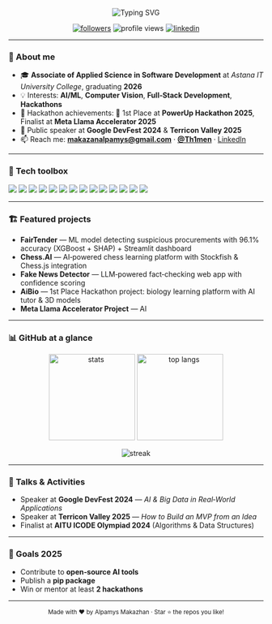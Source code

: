 <!--
⭐ GitHub Profile README for MakazhanAlpamys
-->

<p align="center">
  <img src="https://readme-typing-svg.herokuapp.com?size=28&duration=3500&color=33A1F2&center=true&vCenter=true&width=650&lines=Hi+there!+I'm+Alpamys+Makazhan+(@MakazhanAlpamys);CS+student+%7C+AI+%26+Full‑Stack+Developer+%7C+Hackathon+Winner;Welcome+to+my+GitHub+%F0%9F%91%8B" alt="Typing SVG" />
</p>

<p align="center">
  <a href="https://github.com/MakazhanAlpamys?tab=followers"><img src="https://img.shields.io/github/followers/MakazhanAlpamys?label=Followers&style=flat" alt="followers"></a>
  <img src="https://komarev.com/ghpvc/?username=MakazhanAlpamys&style=flat&label=Profile+views" alt="profile views"/>
  <a href="https://www.linkedin.com/in/alpamys-makazhan-7059682a3/"><img src="https://img.shields.io/badge/LinkedIn-Alpamys-blue" alt="linkedin"></a>
</p>

---

### 👋 About me

* 🎓 **Associate of Applied Science in Software Development** at *Astana IT University College*, graduating **2026**
* 💡 Interests: **AI/ML**, **Computer Vision**, **Full‑Stack Development**, **Hackathons**
* 🚀 Hackathon achievements: 🥇 1st Place at **PowerUp Hackathon 2025**, Finalist at **Meta Llama Accelerator 2025**
* 🎤 Public speaker at **Google DevFest 2024** & **Terricon Valley 2025**
* 📫 Reach me: **[makazanalpamys@gmail.com](mailto:makazanalpamys@gmail.com)** · **[@Th1men](https://t.me/Th1men)** · [LinkedIn](https://www.linkedin.com/in/alpamys-makazhan-7059682a3/)

---

### 🧰 Tech toolbox

<p>
  <img src="https://img.shields.io/badge/Python-3776AB?logo=python&logoColor=white"/>
  <img src="https://img.shields.io/badge/C%23-239120?logo=csharp&logoColor=white"/>
  <img src="https://img.shields.io/badge/JavaScript-F7DF1E?logo=javascript&logoColor=black"/>
  <img src="https://img.shields.io/badge/TypeScript-3178C6?logo=typescript&logoColor=white"/>
  <img src="https://img.shields.io/badge/React-20232A?logo=react&logoColor=61DAFB"/>
  <img src="https://img.shields.io/badge/Node.js-339933?logo=nodedotjs&logoColor=white"/>
  <img src="https://img.shields.io/badge/PostgreSQL-4169E1?logo=postgresql&logoColor=white"/>
  <img src="https://img.shields.io/badge/MongoDB-47A248?logo=mongodb&logoColor=white"/>
  <img src="https://img.shields.io/badge/OpenCV-5C3EE8?logo=opencv&logoColor=white"/>
  <img src="https://img.shields.io/badge/TensorFlow-FF6F00?logo=tensorflow&logoColor=white"/>
  <img src="https://img.shields.io/badge/PyTorch-EE4C2C?logo=pytorch&logoColor=white"/>
  <img src="https://img.shields.io/badge/Scikit--learn-F7931E?logo=scikitlearn&logoColor=white"/>
  <img src="https://img.shields.io/badge/Docker-2496ED?logo=docker&logoColor=white"/>
  <img src="https://img.shields.io/badge/Streamlit-FF4B4B?logo=streamlit&logoColor=white"/>
</p>

---

### 🏗️ Featured projects

* **FairTender** — ML model detecting suspicious procurements with 96.1% accuracy (XGBoost + SHAP) + Streamlit dashboard
* **Chess.AI** — AI‑powered chess learning platform with Stockfish & Chess.js integration
* **Fake News Detector** — LLM‑powered fact‑checking web app with confidence scoring
* **AiBio** — 1st Place Hackathon project: biology learning platform with AI tutor & 3D models
* **Meta Llama Accelerator Project** — AI 

---

### 📊 GitHub at a glance

<p align="center">
  <img height="170" src="https://github-readme-stats.vercel.app/api?username=MakazhanAlpamys&show_icons=true&hide_border=true" alt="stats" />
  <img height="170" src="https://github-readme-stats.vercel.app/api/top-langs/?username=MakazhanAlpamys&layout=compact&hide_border=true" alt="top langs" />
</p>

<p align="center">
  <img src="https://streak-stats.demolab.com?user=MakazhanAlpamys&hide_border=true" alt="streak" />
</p>

---

### 🎤 Talks & Activities

* Speaker at **Google DevFest 2024** — *AI & Big Data in Real‑World Applications*
* Speaker at **Terricon Valley 2025** — *How to Build an MVP from an Idea*
* Finalist at **AITU ICODE Olympiad 2024** (Algorithms & Data Structures)

---

### 🧭 Goals 2025

* Contribute to **open‑source AI tools**
* Publish a **pip package**
* Win or mentor at least **2 hackathons**

---

<p align="center">
  <sub>Made with ❤️ by Alpamys Makazhan · Star ⭐ the repos you like!</sub>
</p>
